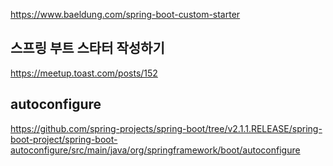 

https://www.baeldung.com/spring-boot-custom-starter


## 스프링 부트 스타터 작성하기 ##
https://meetup.toast.com/posts/152



## autoconfigure ##
https://github.com/spring-projects/spring-boot/tree/v2.1.1.RELEASE/spring-boot-project/spring-boot-autoconfigure/src/main/java/org/springframework/boot/autoconfigure
